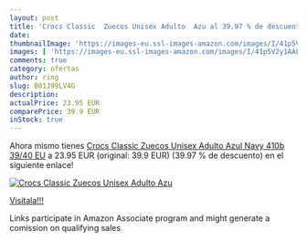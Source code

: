 ```yaml
---
layout: post
title: 'Crocs Classic  Zuecos Unisex Adulto  Azu al 39.97 % de descuento'
date: 
thumbnailImage: 'https://images-eu.ssl-images-amazon.com/images/I/41p5V2y1AAL._SL200_.jpg'
images: [ 'https://images-eu.ssl-images-amazon.com/images/I/41p5V2y1AAL._SL200_.jpg' ]
comments: true
category: ofertas
author: ring
slug: B01J99LV4G
description:
actualPrice: 23.95 EUR
comparePrice: 39.9 EUR
inStock: true
---
```


Ahora mismo tienes [Crocs Classic  Zuecos Unisex Adulto  Azul  Navy 410b   39/40 EU](https://www.amazon.es/dp/B01J99LV4G/?tag=tolees-21) a 23.95 EUR (original: 39.9 EUR) (39.97 %  de descuento) en el siguiente enlace!

[![Crocs Classic  Zuecos Unisex Adulto  Azu](https://images-eu.ssl-images-amazon.com/images/I/41p5V2y1AAL._SL200_.jpg)](https://www.amazon.es/dp/B01J99LV4G/?tag=tolees-21)

[Visítala!!!](https://www.amazon.es/dp/B01J99LV4G/?tag=tolees-21)

Links participate in Amazon Associate program and might generate a comission on qualifying sales
